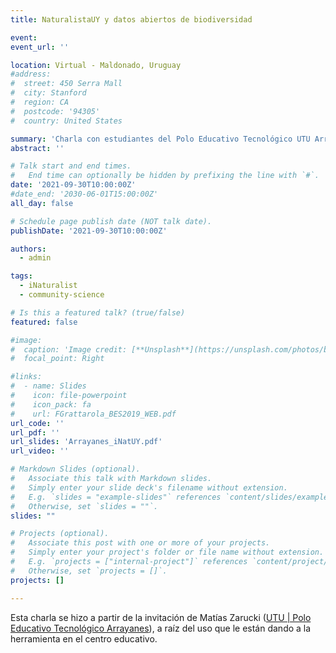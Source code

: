 ```yaml
---
title: NaturalistaUY y datos abiertos de biodiversidad

event:
event_url: ''

location: Virtual - Maldonado, Uruguay
#address:
#  street: 450 Serra Mall
#  city: Stanford
#  region: CA
#  postcode: '94305'
#  country: United States

summary: 'Charla con estudiantes del Polo Educativo Tecnológico UTU Arrayanes'
abstract: ''

# Talk start and end times.
#   End time can optionally be hidden by prefixing the line with `#`.
date: '2021-09-30T10:00:00Z'
#date_end: '2030-06-01T15:00:00Z'
all_day: false

# Schedule page publish date (NOT talk date).
publishDate: '2021-09-30T10:00:00Z'

authors:
  - admin

tags:
  - iNaturalist
  - community-science

# Is this a featured talk? (true/false)
featured: false

#image:
#  caption: 'Image credit: [**Unsplash**](https://unsplash.com/photos/bzdhc5b3Bxs)'
#  focal_point: Right

#links:
#  - name: Slides
#    icon: file-powerpoint
#    icon_pack: fa
#    url: FGrattarola_BES2019_WEB.pdf
url_code: ''
url_pdf: ''
url_slides: 'Arrayanes_iNatUY.pdf'
url_video: ''

# Markdown Slides (optional).
#   Associate this talk with Markdown slides.
#   Simply enter your slide deck's filename without extension.
#   E.g. `slides = "example-slides"` references `content/slides/example-slides.md`.
#   Otherwise, set `slides = ""`.
slides: ""

# Projects (optional).
#   Associate this post with one or more of your projects.
#   Simply enter your project's folder or file name without extension.
#   E.g. `projects = ["internal-project"]` references `content/project/deep-learning/index.md`.
#   Otherwise, set `projects = []`.
projects: []

---
```


Esta charla se hizo a partir de la invitación de Matías Zarucki ([UTU | Polo Educativo Tecnológico Arrayanes](https://www.poloarrayanes.edu.uy/utu/)), a raíz del uso que le están dando a la herramienta en el centro educativo.
